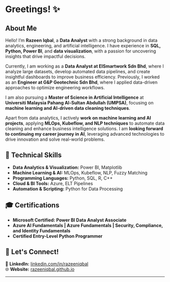 # Greetings! ✨  

## About Me  
Hello! I’m **Razeen Iqbal**, a **Data Analyst** with a strong background in data analytics, engineering, and artificial intelligence. I have experience in **SQL, Python, Power BI**, and **data visualization**, with a passion for uncovering insights that drive impactful decisions.  

Currently, I am working as a **Data Analyst at EISmartwork Sdn Bhd**, where I analyze large datasets, develop automated data pipelines, and create insightful dashboards to improve business efficiency. Previously, I worked as an **Engineer at G&P Geotechnic Sdn Bhd**, where I applied data-driven approaches to optimize engineering workflows.  

I am also pursuing a **Master of Science in Artificial Intelligence** at **Universiti Malaysia Pahang Al-Sultan Abdullah (UMPSA)**, focusing on **machine learning and AI-driven data cleaning techniques**.  

Apart from data analytics, I actively **work on machine learning and AI projects**, applying **MLOps, Kubeflow, and NLP techniques** to automate data cleaning and enhance business intelligence solutions. I am **looking forward to continuing my career journey in AI**, leveraging advanced technologies to drive innovation and solve real-world problems.  

## 🔧 Technical Skills  
- **Data Analytics & Visualization:** Power BI, Matplotlib  
- **Machine Learning & AI:** MLOps, Kubeflow, NLP, Fuzzy Matching  
- **Programming Languages:** Python, SQL, R, C++  
- **Cloud & BI Tools:** Azure, ELT Pipelines  
- **Automation & Scripting:** Python for Data Processing  

## 🎓 Certifications  
- **Microsoft Certified: Power BI Data Analyst Associate**  
- **Azure AI Fundamentals | Azure Fundamentals | Security, Compliance, and Identity Fundamentals**  
- **Certified Entry-Level Python Programmer**  

## 📢 Let's Connect!  
🔗 **LinkedIn:** [linkedin.com/in/razeeniqbal](https://www.linkedin.com/in/razeeniqbal/)  
🌐 **Website:** [razeeniqbal.github.io]([https://razeeniqbal.github.io](https://razeeniqbal.github.io/portfolio/))  

---
